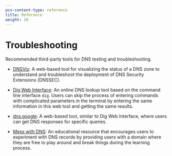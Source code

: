 ```yaml
---
pcx-content-type: reference
title: Reference
weight: 10
---
```


# Troubleshooting

Recommended third-party tools for DNS testing and troubleshooting.

- [DNSViz](https://dnsviz.net): A web-based tool for visualizing the status of a DNS zone to understand and troubleshoot the deployment of DNS Security Extensions (DNSSEC).

- [Dig Web Interface](https://digwebinterface.com): An online DNS lookup tool based on the command line interface `dig`. Users can skip the process of entering commands with complicated parameters in the terminal by entering the same information in this web tool and getting the same results.

- [dns.google](https://dns.google): A web-based tool, similar to Dig Web Interface, where users can get DNS responses for specific queries.

- [Mess with DNS](https://messwithdns.net): An educational resource that encourages users to experiment with DNS records by providing users with a domain where they are free to play around and break things during the learning process.